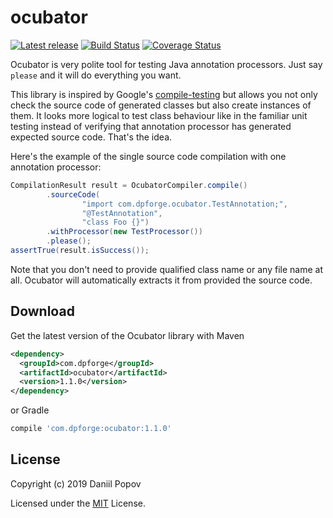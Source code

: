 # ocubator
[![Latest release](https://img.shields.io/github/release/int02h/ocubator.svg)](https://github.com/int02h/ocubator/releases/latest)
[![Build Status](https://travis-ci.com/int02h/ocubator.svg?branch=master)](https://travis-ci.com/int02h/ocubator)
[![Coverage Status](https://coveralls.io/repos/github/int02h/ocubator/badge.svg?branch=master)](https://coveralls.io/github/int02h/ocubator?branch=master)

Ocubator is very polite tool for testing Java annotation processors. Just say `please` and it will do everything you want.

This library is inspired by Google's [compile-testing](https://github.com/google/compile-testing) but allows you not only check the source code of generated classes but also create instances of them. It looks more logical to test class behaviour like in the familiar unit testing instead of verifying that annotation processor has generated expected source code. That's the idea.

Here's the example of the single source code compilation with one annotation processor:
```java
CompilationResult result = OcubatorCompiler.compile()
        .sourceCode(
                "import com.dpforge.ocubator.TestAnnotation;",
                "@TestAnnotation",
                "class Foo {}")
        .withProcessor(new TestProcessor())
        .please();
assertTrue(result.isSuccess());
```

Note that you don't need to provide qualified class name or any file name at all. Ocubator will automatically extracts it from provided the source code.

Download
--------
Get the latest version of the Ocubator library with Maven
```xml
<dependency>
  <groupId>com.dpforge</groupId>
  <artifactId>ocubator</artifactId>
  <version>1.1.0</version>
</dependency>
```

or Gradle
```groovy
compile 'com.dpforge:ocubator:1.1.0'
```

License
-------
Copyright (c) 2019 Daniil Popov

Licensed under the [MIT](LICENSE) License.